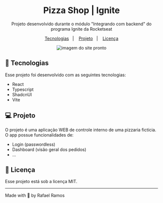 <h1 align="center"> Pizza Shop | Ignite </h1>

<p align="center">
Projeto desenvolvido durante o módulo "Integrando com backend" do programa Ignite da Rocketseat<br/>
</p>

<p align="center">
  <a href="#-tecnologias">Tecnologias</a>&nbsp;&nbsp;&nbsp;|&nbsp;&nbsp;&nbsp;
  <a href="#-projeto">Projeto</a>&nbsp;&nbsp;&nbsp;|&nbsp;&nbsp;&nbsp;
  <a href="#-licença">Licença</a>
</p>

<p align="center">
  <img alt="imagem do site pronto" src="./src/assets/img-site-done.png">
</p>

## 🚀 Tecnologias

Esse projeto foi desenvolvido com as seguintes tecnologias:

- React
- Typescript
- ShadcnUI
- Vite

## 💻 Projeto

O projeto é uma aplicação WEB de controle interno de uma pizzaria fictícia. O app possue funcionalidades de:

- Login (passwordless)
- Dashboard (visão geral dos pedidos)
- ...

## 🔘 Licença

Esse projeto está sob a licença MIT.

---

Made with 💙 by Rafael Ramos
